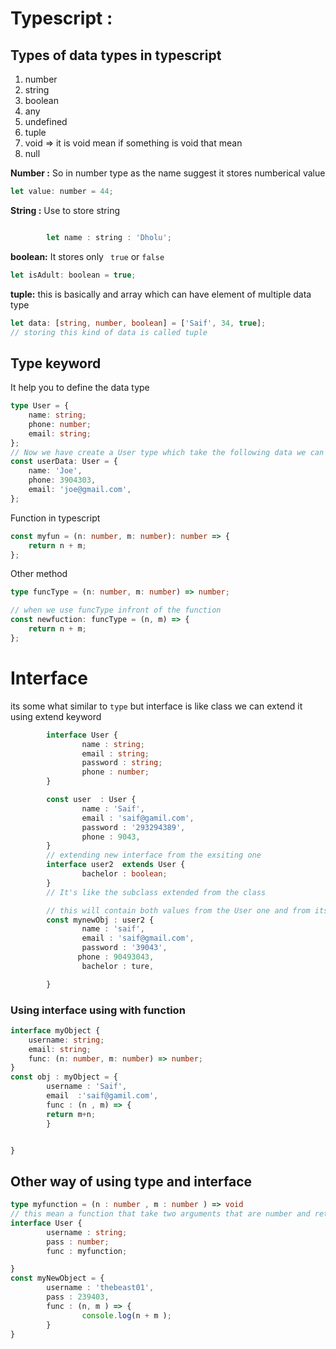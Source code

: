 # Typescript :

## Types of data types in typescript

1. number
2. string
3. boolean
4. any
5. undefined
6. tuple
7. void => it is void mean if something is void that mean
8. null

**Number :**
So in number type as the name suggest it stores numberical value

```javascript
let value: number = 44;
```

**String :** Use to store string

```javascript

        let name : string : 'Dholu';
```

**boolean:** It stores only ` true` or `false`

```javascript
let isAdult: boolean = true;
```

**tuple:** this is basically and array which can have element of multiple data type

```typescript
let data: [string, number, boolean] = ['Saif', 34, true];
// storing this kind of data is called tuple
```

## Type keyword

It help you to define the data type

```typescript
type User = {
	name: string;
	phone: number;
	email: string;
};
// Now we have create a User type which take the following data we can use it while defining any things
const userData: User = {
	name: 'Joe',
	phone: 3904303,
	email: 'joe@gmail.com',
};
```

Function in typescript

```typescript
const myfun = (n: number, m: number): number => {
	return n + m;
};
```

Other method

```typescript
type funcType = (n: number, m: number) => number;

// when we use funcType infront of the function
const newfuction: funcType = (n, m) => {
	return n + m;
};
```

# Interface

its some what similar to `type` but interface is like class we can extend it using extend keyword

```typescript
        interface User {
                name : string;
                email : string;
                password : string;
                phone : number;
        }

        const user  : User {
                name : 'Saif',
                email : 'saif@gamil.com',
                password : '293294389',
                phone : 9043,
        }
        // extending new interface from the exsiting one
        interface user2  extends User {
                bachelor : boolean;
        }
        // It's like the subclass extended from the class

        // this will contain both values from the User one and from itslef
        const mynewObj : user2 {
                name : 'saif',
                email : 'saif@gmail.com',
                password : '39043',
               phone : 90493043,
                bachelor : ture,

        }
```

### Using interface using with function

```typescript
interface myObject {
	username: string;
	email: string;
	func: (n: number, m: number) => number;
}
const obj : myObject = {
        username : 'Saif',
        email  :'saif@gamil.com',
        func : (n , m) => {
        return m+n;
        }


}
```
## Other way of using type and interface
```typescript
type myfunction = (n : number , m : number ) => void
// this mean a function that take two arguments that are number and return nothing
interface User {
        username : string;
        pass : number;
        func : myfunction;

}
const myNewObject = {
        username : 'thebeast01',
        pass : 239403,
        func : (n, m ) => {
                console.log(n + m );
        }
}

```